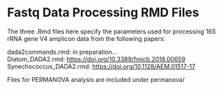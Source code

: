 # Fastq Data Processing RMD Files

The three .Rmd files here specify the parameters used for processing 16S rRNA gene V4 amplicon data from the following papers:

dada2commands.rmd: in preparation...  
Diatom_DADA2.rmd: https://doi.org/10.3389/fmicb.2018.00659  
Synechococcus_DADA2.rmd: https://doi.org/10.1128/AEM.01517-17 

Files for PERMANOVA analysis are included under permanova/
